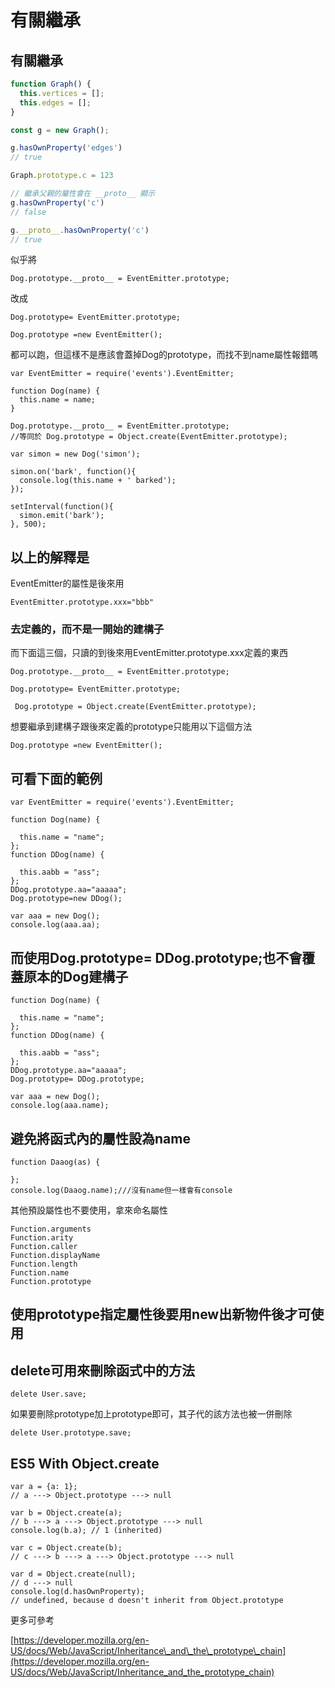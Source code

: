 # 有關繼承

## 有關繼承

```javascript
function Graph() {
  this.vertices = [];
  this.edges = [];
}

const g = new Graph();

g.hasOwnProperty('edges')
// true

Graph.prototype.c = 123

// 繼承父親的屬性會在 __proto__ 顯示
g.hasOwnProperty('c')
// false

g.__proto__.hasOwnProperty('c')
// true
```

似乎將

```text
Dog.prototype.__proto__ = EventEmitter.prototype;
```

改成

```text
Dog.prototype= EventEmitter.prototype;

Dog.prototype =new EventEmitter();
```

都可以跑，但這樣不是應該會蓋掉Dog的prototype，而找不到name屬性報錯嗎

```text
var EventEmitter = require('events').EventEmitter;

function Dog(name) {
  this.name = name;
}

Dog.prototype.__proto__ = EventEmitter.prototype;
//等同於 Dog.prototype = Object.create(EventEmitter.prototype);

var simon = new Dog('simon');

simon.on('bark', function(){
  console.log(this.name + ' barked');
});

setInterval(function(){
  simon.emit('bark');
}, 500);
```

## 以上的解釋是

EventEmitter的屬性是後來用

```text
EventEmitter.prototype.xxx="bbb"
```

### 去定義的，而不是一開始的建構子

而下面這三個，只讀的到後來用EventEmitter.prototype.xxx定義的東西

```text
Dog.prototype.__proto__ = EventEmitter.prototype;

Dog.prototype= EventEmitter.prototype;

 Dog.prototype = Object.create(EventEmitter.prototype);
```

想要繼承到建構子跟後來定義的prototype只能用以下這個方法

```text
Dog.prototype =new EventEmitter();
```

## 可看下面的範例

```text
var EventEmitter = require('events').EventEmitter;

function Dog(name) {

  this.name = "name";
};
function DDog(name) {

  this.aabb = "ass";
};
DDog.prototype.aa="aaaaa";
Dog.prototype=new DDog();

var aaa = new Dog();
console.log(aaa.aa);
```

## 而使用Dog.prototype= DDog.prototype;也不會覆蓋原本的Dog建構子

```text
function Dog(name) {

  this.name = "name";
};
function DDog(name) {

  this.aabb = "ass";
};
DDog.prototype.aa="aaaaa";
Dog.prototype= DDog.prototype;

var aaa = new Dog();
console.log(aaa.name);
```

## 避免將函式內的屬性設為name

```text
function Daaog(as) {

};
console.log(Daaog.name);///沒有name但一樣會有console
```

其他預設屬性也不要使用，拿來命名屬性

```text
Function.arguments
Function.arity
Function.caller
Function.displayName
Function.length
Function.name
Function.prototype
```

## 使用prototype指定屬性後要用new出新物件後才可使用

## delete可用來刪除函式中的方法

```text
delete User.save;
```

如果要刪除prototype加上prototype即可，其子代的該方法也被一併刪除

```text
delete User.prototype.save;
```

## ES5    With Object.create

```text
var a = {a: 1}; 
// a ---> Object.prototype ---> null

var b = Object.create(a);
// b ---> a ---> Object.prototype ---> null
console.log(b.a); // 1 (inherited)

var c = Object.create(b);
// c ---> b ---> a ---> Object.prototype ---> null

var d = Object.create(null);
// d ---> null
console.log(d.hasOwnProperty); 
// undefined, because d doesn't inherit from Object.prototype
```

更多可參考

[https://developer.mozilla.org/en-US/docs/Web/JavaScript/Inheritance\_and\_the\_prototype\_chain](https://developer.mozilla.org/en-US/docs/Web/JavaScript/Inheritance_and_the_prototype_chain)

